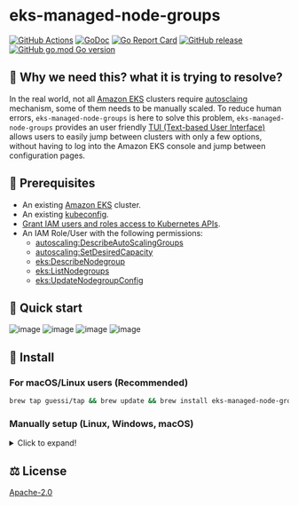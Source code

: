 # eks-managed-node-groups

[![GitHub Actions](https://github.com/guessi/eks-managed-node-groups/actions/workflows/go.yml/badge.svg?branch=main)](https://github.com/guessi/eks-managed-node-groups/actions/workflows/go.yml)
[![GoDoc](https://godoc.org/github.com/guessi/eks-managed-node-groups?status.svg)](https://godoc.org/github.com/guessi/eks-managed-node-groups)
[![Go Report Card](https://goreportcard.com/badge/github.com/guessi/eks-managed-node-groups)](https://goreportcard.com/report/github.com/guessi/eks-managed-node-groups)
[![GitHub release](https://img.shields.io/github/release/guessi/eks-managed-node-groups.svg)](https://github.com/guessi/eks-managed-node-groups/releases/latest)
[![GitHub go.mod Go version](https://img.shields.io/github/go-mod/go-version/guessi/eks-managed-node-groups)](https://github.com/guessi/eks-managed-node-groups/blob/main/go.mod)

## 🤔 Why we need this? what it is trying to resolve?

In the real world, not all [Amazon EKS](https://docs.aws.amazon.com/eks/latest/userguide/what-is-eks.html) clusters require [autosclaing](https://docs.aws.amazon.com/eks/latest/userguide/autoscaling.html) mechanism, some of them needs to be manually scaled. To reduce human errors, `eks-managed-node-groups` is here to solve this problem, `eks-managed-node-groups` provides an user friendly [TUI (Text-based User Interface)](https://en.wikipedia.org/wiki/Text-based_user_interface) allows users to easily jump between clusters with only a few options, without having to log into the Amazon EKS console and jump between configuration pages.

## 🔢 Prerequisites

* An existing [Amazon EKS](https://docs.aws.amazon.com/eks/latest/userguide/what-is-eks.html) cluster.
* An existing [kubeconfig](https://docs.aws.amazon.com/eks/latest/userguide/create-kubeconfig.html).
* [Grant IAM users and roles access to Kubernetes APIs](https://docs.aws.amazon.com/eks/latest/userguide/grant-k8s-access.html).
* An IAM Role/User with the following permissions:
    * [autoscaling:DescribeAutoScalingGroups](https://docs.aws.amazon.com/autoscaling/ec2/APIReference/API_DescribeAutoScalingGroups.html)
    * [autoscaling:SetDesiredCapacity](https://docs.aws.amazon.com/autoscaling/ec2/APIReference/API_SetDesiredCapacity.html)
    * [eks:DescribeNodegroup](https://docs.aws.amazon.com/eks/latest/APIReference/API_DescribeNodegroup.html)
    * [eks:ListNodegroups](https://docs.aws.amazon.com/eks/latest/APIReference/API_ListNodegroups.html)
    * [eks:UpdateNodegroupConfig](https://docs.aws.amazon.com/eks/latest/APIReference/API_UpdateNodegroupConfig.html)

## 🚀 Quick start

![image](https://github.com/user-attachments/assets/f2ea8a99-44d6-4641-a937-a8ec7eb8ca4c)
![image](https://github.com/user-attachments/assets/8e324eac-2f0a-4a42-a7a9-2e9140ac7ff6)
![image](https://github.com/user-attachments/assets/2839e7f4-bba3-4273-99bd-54041f4c7451)
![image](https://github.com/user-attachments/assets/9e3f2d12-c697-4f61-80f2-5b9468ac25a0)

## 👷 Install

### For macOS/Linux users (Recommended)

```bash
brew tap guessi/tap && brew update && brew install eks-managed-node-groups
```

### Manually setup (Linux, Windows, macOS)

<details><!-- markdownlint-disable-line -->
<summary>Click to expand!</summary><!-- markdownlint-disable-line -->

#### For Linux users

```bash
curl -fsSL https://github.com/guessi/eks-managed-node-groups/releases/latest/download/eks-managed-node-groups-Linux-$(uname -m).tar.gz -o - | tar zxvf -
mv -vf ./eks-managed-node-groups /usr/local/bin/eks-managed-node-groups
```

#### For macOS users

```bash
curl -fsSL https://github.com/guessi/eks-managed-node-groups/releases/latest/download/eks-managed-node-groups-Darwin-$(uname -m).tar.gz -o - | tar zxvf -
mv -vf ./eks-managed-node-groups /usr/local/bin/eks-managed-node-groups
```

#### For Windows users

```powershell
$SRC = 'https://github.com/guessi/eks-managed-node-groups/releases/latest/download/eks-managed-node-groups-Windows-x86_64.tar.gz'
$DST = 'C:\Temp\eks-managed-node-groups-Windows-x86_64.tar.gz'
Invoke-RestMethod -Uri $SRC -OutFile $DST
```

</details>

## ⚖️ License

[Apache-2.0](LICENSE)
